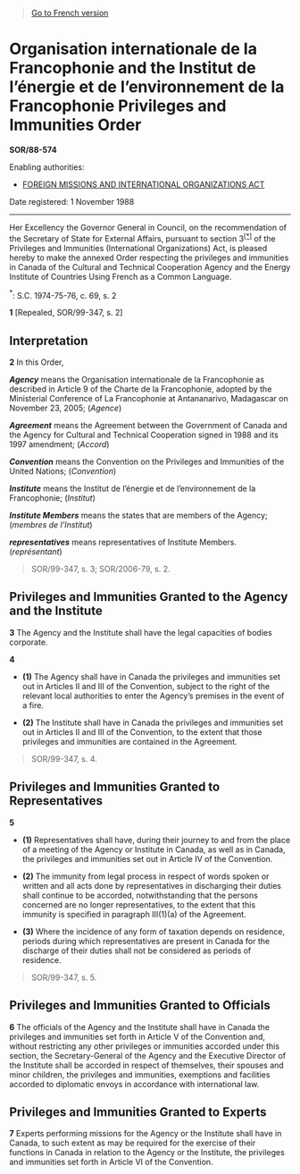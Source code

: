 > [Go to French version](/fr/Règlements/Décrets,%20ordonnances%20et%20règlements%20statutaires/88/574.md)

# Organisation internationale de la Francophonie and the Institut de l’énergie et de l’environnement de la Francophonie Privileges and Immunities Order

**SOR/88-574**

Enabling authorities: 
- [FOREIGN MISSIONS AND INTERNATIONAL ORGANIZATIONS ACT](/en/Acts/Statutes%20of%20Canada/1991/c.%2041.md)

Date registered: 1 November 1988

----------

Her Excellency the Governor General in Council, on the recommendation of the Secretary of State for External Affairs, pursuant to section 3<sup><a href='#footnote1_e'>[*]</a></sup> of the Privileges and Immunities (International Organizations) Act, is pleased hereby to make the annexed Order respecting the privileges and immunities in Canada of the Cultural and Technical Cooperation Agency and the Energy Institute of Countries Using French as a Common Language.

<a name='footnote1_e'><sup>*</sup></a>: S.C. 1974-75-76, c. 69, s. 2<br />



**1** [Repealed, SOR/99-347, s. 2]




## Interpretation


**2** In this Order,

***Agency*** means the Organisation internationale de la Francophonie as described in Article 9 of the Charte de la Francophonie, adopted by the Ministerial Conference of La Francophonie at Antananarivo, Madagascar on November 23, 2005; (*Agence*)

***Agreement*** means the Agreement between the Government of Canada and the Agency for Cultural and Technical Cooperation signed in 1988 and its 1997 amendment; (*Accord*)

***Convention*** means the Convention on the Privileges and Immunities of the United Nations; (*Convention*)

***Institute*** means the Institut de l’énergie et de l’environnement de la Francophonie; (*Institut*)

***Institute Members*** means the states that are members of the Agency; (*membres de l’Institut*)

***representatives*** means representatives of Institute Members. (*représentant*)
> SOR/99-347, s. 3; SOR/2006-79, s. 2.





## Privileges and Immunities Granted to the Agency and the Institute


**3** The Agency and the Institute shall have the legal capacities of bodies corporate.



**4** 

- **(1)** The Agency shall have in Canada the privileges and immunities set out in Articles II and III of the Convention, subject to the right of the relevant local authorities to enter the Agency’s premises in the event of a fire.

- **(2)** The Institute shall have in Canada the privileges and immunities set out in Articles II and III of the Convention, to the extent that those privileges and immunities are contained in the Agreement.
> SOR/99-347, s. 4.





## Privileges and Immunities Granted to Representatives


**5** 

- **(1)** Representatives shall have, during their journey to and from the place of a meeting of the Agency or Institute in Canada, as well as in Canada, the privileges and immunities set out in Article IV of the Convention.

- **(2)** The immunity from legal process in respect of words spoken or written and all acts done by representatives in discharging their duties shall continue to be accorded, notwithstanding that the persons concerned are no longer representatives, to the extent that this immunity is specified in paragraph III(1)(a) of the Agreement.

- **(3)** Where the incidence of any form of taxation depends on residence, periods during which representatives are present in Canada for the discharge of their duties shall not be considered as periods of residence.
> SOR/99-347, s. 5.





## Privileges and Immunities Granted to Officials


**6** The officials of the Agency and the Institute shall have in Canada the privileges and immunities set forth in Article V of the Convention and, without restricting any other privileges or immunities accorded under this section, the Secretary-General of the Agency and the Executive Director of the Institute shall be accorded in respect of themselves, their spouses and minor children, the privileges and immunities, exemptions and facilities accorded to diplomatic envoys in accordance with international law.




## Privileges and Immunities Granted to Experts


**7** Experts performing missions for the Agency or the Institute shall have in Canada, to such extent as may be required for the exercise of their functions in Canada in relation to the Agency or the Institute, the privileges and immunities set forth in Article VI of the Convention.


